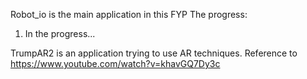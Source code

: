 Robot_io is the main application in this FYP
The progress:
  1. In the progress...

TrumpAR2 is an application trying to use AR techniques.
Reference to https://www.youtube.com/watch?v=khavGQ7Dy3c


